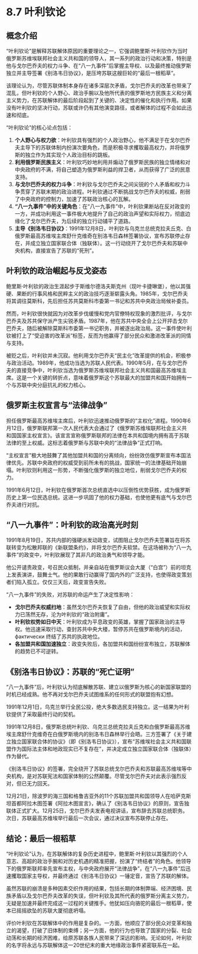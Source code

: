 # 8.7 叶利钦论

## 概念介绍

“叶利钦论”是解释苏联解体原因的重要理论之一，它强调鲍里斯·叶利钦作为当时俄罗斯苏维埃联邦社会主义共和国的领导人，其一系列的政治行动和决策，特别是他与戈尔巴乔夫的权力斗争、在“八一九事件”后掌握主导权、以及最终推动俄罗斯独立并主导签署《别洛韦日协议》，是压垮苏联这艘巨轮的“最后一根稻草”。

该理论认为，尽管苏联体制本身存在诸多深层次矛盾，戈尔巴乔夫的改革也带来了混乱，但叶利钦的个人野心、政治手腕以及他所代表的俄罗斯地方民族主义和分离主义势力，在苏联解体的最后阶段起到了关键的、决定性的催化和执行作用。如果没有叶利钦的坚决行动，苏联或许仍有其他演变路径，或者解体的过程不会如此迅速和彻底。

“叶利钦论”的核心论点包括：

1.  **个人野心与权力欲**：叶利钦具有强烈的个人政治野心，他不满足于在戈尔巴乔夫主导下的苏联体制内扮演次要角色，而是积极寻求攫取最高权力，并将俄罗斯的独立作为其实现个人政治目标的跳板。
2.  **利用俄罗斯民族主义**：叶利钦巧妙地利用并煽动了俄罗斯民族的独立情绪和对中央政府的不满，将自己塑造为俄罗斯利益的捍卫者，从而获得了广泛的民意支持。
3.  **与戈尔巴乔夫的权力斗争**：叶利钦与戈尔巴乔夫之间尖锐的个人矛盾和权力斗争贯穿了苏联末期的政治进程。叶利钦通过不断挑战戈尔巴乔夫的权威，削弱了中央政府的控制力，加速了苏联政治核心的瓦解。
4.  **“八一九事件”中的关键角色**：在“八一九事件”中，叶利钦果断站在反对政变的一方，并成功利用这一事件极大地提升了自己的政治声望和实际权力，彻底边缘化了戈尔巴乔夫，为后续的独立行动铺平了道路。
5.  **主导《别洛韦日协议》**：1991年12月8日，叶利钦与乌克兰总统克拉夫丘克、白俄罗斯最高苏维埃主席舒什克维奇在别洛韦日森林签署协议，宣布苏联停止存在，并成立独立国家联合体（独联体）。这一行动绕开了戈尔巴乔夫和苏联中央机构，直接宣告了苏联的“死刑”。

## 叶利钦的政治崛起与反戈姿态

鲍里斯·叶利钦的政治生涯起步于斯维尔德洛夫斯克州（现叶卡捷琳堡），他以其强硬、果断的行事风格和民粹主义的政治技巧逐渐崭露头角。1985年，戈尔巴乔夫将其调往莫斯科，先后担任苏共莫斯科市委第一书记和苏共中央政治局候补委员。

然而，叶利钦很快就因为对改革步伐缓慢和党内官僚特权现象的激烈批评，与戈尔巴乔夫及苏共保守派产生尖锐矛盾。1987年，他在苏共中央全会上公开抨击戈尔巴乔夫，随后被解除莫斯科市委第一书记职务，并被逐出政治局。这一事件使叶利钦被打上了“受迫害的改革派”标签，反而为他赢得了部分民众和激进改革派的同情与支持。

被贬之后，叶利钦并未沉寂。他利用戈尔巴乔夫“民主化”改革提供的机会，积极参与政治活动。1989年，他成功当选为苏联人民代表。1990年5月，在与戈尔巴乔夫的直接竞争中，叶利钦当选为俄罗斯苏维埃联邦社会主义共和国最高苏维埃主席。这是一个关键的转折点，意味着俄罗斯这个苏联最大的加盟共和国开始拥有一个与苏联中央分庭抗礼的权力核心。

## 俄罗斯主权宣言与“法律战争”

担任俄罗斯最高苏维埃主席后，叶利钦迅速推动俄罗斯的“主权化”进程。1990年6月12日，俄罗斯联邦第一次人民代表大会通过了《俄罗斯苏维埃联邦社会主义共和国国家主权宣言》。该宣言宣称俄罗斯联邦的法律在本共和国境内拥有高于苏联法律的至上权威。这标志着俄罗斯与苏联中央的“法律战争”正式打响。

“主权宣言”极大地鼓舞了其他加盟共和国的分离倾向，纷纷效仿俄罗斯宣布本国法律优先。苏联中央政府的权威受到前所未有的挑战，国家统一的法律基础开始崩塌。叶利钦则利用这一形势，不断强化俄罗斯的独立地位，削弱戈尔巴乔夫的权力。

1991年6月12日，叶利钦在俄罗斯首次总统直选中以压倒性优势获胜，成为俄罗斯历史上第一位民选总统。这进一步巩固了他的权力基础，也使他更有底气与戈尔巴乔夫进行对抗。

## “八一九事件”：叶利钦的政治高光时刻

1991年8月19日，苏共内部的强硬派发动政变，试图阻止戈尔巴乔夫签署旨在将苏联转变为松散邦联的《新联盟条约》，并将戈尔巴乔夫软禁。在这场被称为“八一九事件”的政变中，叶利钦展现了其非凡的政治勇气和领导才能。

他公开谴责政变，号召民众抵制，并亲自站在俄罗斯议会大厦（“白宫”）前的坦克上发表演讲，鼓舞士气。他的果敢行动赢得了国内外的广泛支持，也使得政变策划者们陷入孤立。仅仅三天后，政变宣告失败。

“八一九事件”的失败，对苏联的命运产生了决定性影响：

*   **戈尔巴乔夫权威扫地**：虽然戈尔巴乔夫恢复了自由，但他的政治威望和实际权力已荡然无存，沦为叶利钦的“政治附庸”。
*   **叶利钦权势如日中天**：叶利钦成为平息政变的英雄，掌握了国家政治的主导权。他迅速采取行动，查封苏共中央大楼，暂停苏共在俄罗斯境内的活动， фактически 终结了苏共的执政地位。
*   **各加盟共和国加速独立**：政变失败后，各加盟共和国纷纷宣布独立，苏联解体的趋势已不可逆转。

## 《别洛韦日协议》：苏联的“死亡证明”

“八一九事件”后，叶利钦认为彻底解散苏联、建立以俄罗斯为核心的新国家联盟的时机已经成熟。他不再对戈尔巴乔夫试图维系的任何形式的联盟抱有幻想。

1991年12月1日，乌克兰举行全民公投，绝大多数选民支持独立。这一结果为叶利钦提供了采取最终行动的契机。

1991年12月8日，俄罗斯总统叶利钦、乌克兰总统克拉夫丘克和白俄罗斯最高苏维埃主席舒什克维奇在白俄罗斯境内的别洛韦日森林举行会晤。三方签署了《关于建立独立国家联合体的协议》（即《别洛韦日协议》），宣布“苏维埃社会主义共和国联盟作为国际法主体和地政现实已不复存在”，并决定成立独立国家联合体（独联体）作为替代。

《别洛韦日协议》的签署，完全绕开了苏联总统戈尔巴乔夫和苏联最高苏维埃等中央机构，是对苏联宪法和国家体制的公然颠覆。尽管戈尔巴乔夫对此表示强烈反对，但已无力回天。

12月21日，除波罗的海三国和格鲁吉亚外的11个苏联加盟共和国领导人在哈萨克斯坦首都阿拉木图签署《阿拉木图宣言》，确认了《别洛韦日协议》的原则，宣告独联体正式扩大。12月25日，戈尔巴乔夫发表电视讲话，宣布辞去苏联总统职务。次日，苏联最高苏维埃举行最后一次会议，通过决议宣布苏联停止存在。

## 结论：最后一根稻草

“叶利钦论”认为，在苏联解体的复杂历史进程中，鲍里斯·叶利钦以其强烈的个人意志、高超的政治手腕和对历史机遇的精准把握，扮演了“终结者”的角色。他领导下的俄罗斯联邦率先宣布主权，与中央政府展开“法律战争”，在“八一九事件”后迅速攫取国家主导权，并最终通过《别洛韦日协议》一锤定音，宣告了苏联的解体。

虽然苏联的崩溃是多种因素交织作用的结果，包括长期的体制弊端、经济困境、民族矛盾以及戈尔巴乔夫改革的失误，但叶利钦及其所代表的俄罗斯分离主义势力，无疑是加速并最终完成这一过程的关键推手。他犹如压向骆驼的最后一根稻草，使本已摇摇欲坠的苏联大厦彻底坍塌。

评价叶利钦在苏联解体中的作用是复杂的。一方面，他顺应了部分民众对变革和独立的渴望，打破了旧体制的束缚；另一方面，他的行为也导致了国家的分裂、社会动荡和长期的经济困难，给原苏联各族人民带来了深远的影响。无论如何，叶利钦的名字将永远与苏联解体这一20世纪末的重大地缘政治事件紧密联系在一起。